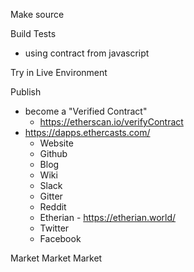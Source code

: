 Make source

Build Tests
- using contract from javascript

Try in Live Environment

Publish
- become a "Verified Contract"
  - https://etherscan.io/verifyContract
- https://dapps.ethercasts.com/
  - Website
  - Github
  - Blog
  - Wiki
  - Slack
  - Gitter
  - Reddit
  - Etherian - https://etherian.world/
  - Twitter
  - Facebook


Market Market Market
